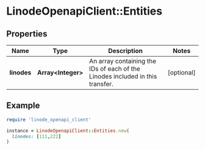 # LinodeOpenapiClient::Entities

## Properties

| Name | Type | Description | Notes |
| ---- | ---- | ----------- | ----- |
| **linodes** | **Array&lt;Integer&gt;** | An array containing the IDs of each of the Linodes included in this transfer. | [optional] |

## Example

```ruby
require 'linode_openapi_client'

instance = LinodeOpenapiClient::Entities.new(
  linodes: [111,222]
)
```

